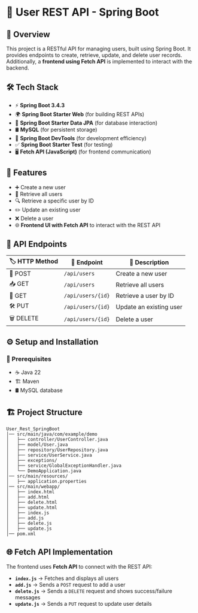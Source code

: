 # 🚀 User REST API - Spring Boot  

## 🌟 Overview  
This project is a RESTful API for managing users, built using Spring Boot. It provides endpoints to create, retrieve, update, and delete user records. Additionally, a **frontend using Fetch API** is implemented to interact with the backend.  

## 🛠️ Tech Stack  
- ⚡ **Spring Boot 3.4.3**  
- 🌍 **Spring Boot Starter Web** (for building REST APIs)  
- 💾 **Spring Boot Starter Data JPA** (for database interaction)  
- 🛢️ **MySQL** (for persistent storage)  
- 🔄 **Spring Boot DevTools** (for development efficiency)  
- ✅ **Spring Boot Starter Test** (for testing)  
- 🖥️ **Fetch API (JavaScript)** (for frontend communication)  

## 🎯 Features  
- ➕ Create a new user  
- 📜 Retrieve all users  
- 🔍 Retrieve a specific user by ID  
- ✏️ Update an existing user  
- ❌ Delete a user  
- 🌐 **Frontend UI with Fetch API** to interact with the REST API  

## 📌 API Endpoints  
| 🏷️ HTTP Method | 🔗 Endpoint | 📄 Description |  
|------------|----------------|-------------|  
| 📝 POST | `/api/users` | Create a new user |  
| 📥 GET | `/api/users` | Retrieve all users |  
| 🔎 GET | `/api/users/{id}` | Retrieve a user by ID |  
| 🛠️ PUT | `/api/users/{id}` | Update an existing user |  
| 🗑️ DELETE | `/api/users/{id}` | Delete a user |  

## ⚙️ Setup and Installation  

### 📌 Prerequisites  
- ☕ Java 22  
- 🏗️ Maven  
- 🛢️ MySQL database  

## 🏗️ Project Structure  
```
User_Rest_SpringBoot
│── src/main/java/com/example/demo
│   ├── controller/UserController.java
│   ├── model/User.java
│   ├── repository/UserRepository.java
│   ├── service/UserService.java
│   ├── exceptions/
│   ├── service/GlobalExceptionHandler.java
│   └── DemoApplication.java
│── src/main/resources/
│   ├── application.properties
│── src/main/webapp/
│   ├── index.html
│   ├── add.html
│   ├── delete.html
│   ├── update.html
│   ├── index.js
│   ├── add.js
│   ├── delete.js
│   ├── update.js
│── pom.xml
```  

## 🌐 Fetch API Implementation  
The frontend uses **Fetch API** to connect with the REST API:  

- **`index.js`** → Fetches and displays all users  
- **`add.js`** → Sends a `POST` request to add a user  
- **`delete.js`** → Sends a `DELETE` request and shows success/failure messages  
- **`update.js`** → Sends a `PUT` request to update user details  

